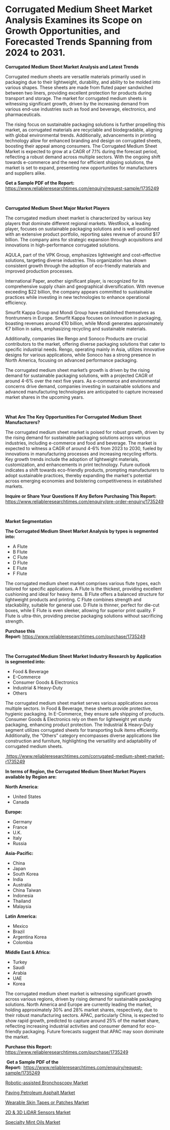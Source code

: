 <p><h1>Corrugated Medium Sheet Market Analysis Examines its Scope on Growth Opportunities, and Forecasted Trends Spanning from 2024 to 2031.</h1></p><p><strong>Corrugated Medium Sheet Market Analysis and Latest Trends</strong></p>
<p><p>Corrugated medium sheets are versatile materials primarily used in packaging due to their lightweight, durability, and ability to be molded into various shapes. These sheets are made from fluted paper sandwiched between two liners, providing excellent protection for products during transport and storage. The market for corrugated medium sheets is witnessing significant growth, driven by the increasing demand from various end-use industries such as food and beverage, electronics, and pharmaceuticals. </p><p>The rising focus on sustainable packaging solutions is further propelling this market, as corrugated materials are recyclable and biodegradable, aligning with global environmental trends. Additionally, advancements in printing technology allow for enhanced branding and design on corrugated sheets, boosting their appeal among consumers. The Corrugated Medium Sheet Market is expected to grow at a CAGR of 7.1% during the forecast period, reflecting a robust demand across multiple sectors. With the ongoing shift towards e-commerce and the need for efficient shipping solutions, the market is set to expand, presenting new opportunities for manufacturers and suppliers alike.</p></p>
<p><strong>Get a Sample PDF of the Report:&nbsp;</strong> <a href="https://www.reliableresearchtimes.com/enquiry/request-sample/1735249?utm_campaign=1612&utm_medium=2&utm_source=Github&utm_content=ia&utm_term=13102024&utm_id=corrugated-medium-sheet">https://www.reliableresearchtimes.com/enquiry/request-sample/1735249</a></p>
<p>&nbsp;</p>
<p><strong>Corrugated Medium Sheet Major Market Players</strong></p>
<p><p>The corrugated medium sheet market is characterized by various key players that dominate different regional markets. WestRock, a leading player, focuses on sustainable packaging solutions and is well-positioned with an extensive product portfolio, reporting sales revenue of around $17 billion. The company aims for strategic expansion through acquisitions and innovations in high-performance corrugated solutions.</p><p>AQULA, part of the VPK Group, emphasizes lightweight and cost-effective solutions, targeting diverse industries. This organization has shown consistent growth through the adoption of eco-friendly materials and improved production processes.</p><p>International Paper, another significant player, is recognized for its comprehensive supply chain and geographical diversification. With revenue exceeding $22 billion, the company appears committed to sustainable practices while investing in new technologies to enhance operational efficiency.</p><p>Smurfit Kappa Group and Mondi Group have established themselves as frontrunners in Europe. Smurfit Kappa focuses on innovation in packaging, boasting revenues around €10 billion, while Mondi generates approximately €7 billion in sales, emphasizing recycling and sustainable materials.</p><p>Additionally, companies like Rengo and Sonoco Products are crucial contributors to the market, offering diverse packaging solutions that cater to specific industrial needs. Rengo, operating mainly in Asia, utilizes innovative designs for various applications, while Sonoco has a strong presence in North America, focusing on advanced performance packaging.</p><p>The corrugated medium sheet market’s growth is driven by the rising demand for sustainable packaging solutions, with a projected CAGR of around 4-6% over the next five years. As e-commerce and environmental concerns drive demand, companies investing in sustainable solutions and advanced manufacturing technologies are anticipated to capture increased market shares in the upcoming years.</p></p>
<p>&nbsp;</p>
<p><strong>What Are The Key Opportunities For Corrugated Medium Sheet Manufacturers?</strong></p>
<p><p>The corrugated medium sheet market is poised for robust growth, driven by the rising demand for sustainable packaging solutions across various industries, including e-commerce and food and beverage. The market is expected to witness a CAGR of around 4-6% from 2023 to 2030, fueled by innovations in manufacturing processes and increasing recycling efforts. Key growth trends include the adoption of lightweight materials, customization, and enhancements in print technology. Future outlook indicates a shift towards eco-friendly products, prompting manufacturers to adopt sustainable practices, thereby expanding the market's potential across emerging economies and bolstering competitiveness in established markets.</p></p>
<p><strong>Inquire or Share Your Questions If Any Before Purchasing This Report:</strong> <a href="https://www.reliableresearchtimes.com/enquiry/pre-order-enquiry/1735249?utm_campaign=1612&utm_medium=2&utm_source=Github&utm_content=ia&utm_term=13102024&utm_id=corrugated-medium-sheet">https://www.reliableresearchtimes.com/enquiry/pre-order-enquiry/1735249</a></p>
<p>&nbsp;</p>
<p><strong>Market Segmentation</strong></p>
<p><strong>The Corrugated Medium Sheet Market Analysis by types is segmented into:</strong></p>
<p><ul><li>A Flute</li><li>B Flute</li><li>C Flute</li><li>D Flute</li><li>E Flute</li><li>F Flute</li></ul></p>
<p><p>The corrugated medium sheet market comprises various flute types, each tailored for specific applications. A Flute is the thickest, providing excellent cushioning and ideal for heavy items. B Flute offers a balanced structure for lightweight products and printing. C Flute combines strength and stackability, suitable for general use. D Flute is thinner, perfect for die-cut boxes, while E Flute is even sleeker, allowing for superior print quality. F Flute is ultra-thin, providing precise packaging solutions without sacrificing strength.</p></p>
<p><strong>Purchase this Report:&nbsp;</strong><a href="https://www.reliableresearchtimes.com/purchase/1735249?utm_campaign=1612&utm_medium=2&utm_source=Github&utm_content=ia&utm_term=13102024&utm_id=corrugated-medium-sheet">https://www.reliableresearchtimes.com/purchase/1735249</a></p>
<p>&nbsp;</p>
<p><strong>The Corrugated Medium Sheet Market Industry Research by Application is segmented into:</strong></p>
<p><ul><li>Food & Beverage</li><li>E-Commerce</li><li>Consumer Goods & Electronics</li><li>Industrial & Heavy-Duty</li><li>Others</li></ul></p>
<p><p>The corrugated medium sheet market serves various applications across multiple sectors. In Food & Beverage, these sheets provide protective, hygienic packaging. In E-Commerce, they ensure safe shipping of products. Consumer Goods & Electronics rely on them for lightweight yet sturdy packaging, enhancing product protection. The Industrial & Heavy-Duty segment utilizes corrugated sheets for transporting bulk items efficiently. Additionally, the “Others” category encompasses diverse applications like construction and furniture, highlighting the versatility and adaptability of corrugated medium sheets.</p></p>
<p><a href="https://www.reliableresearchtimes.com/corrugated-medium-sheet-market-r1735249?utm_campaign=1612&utm_medium=2&utm_source=Github&utm_content=ia&utm_term=13102024&utm_id=corrugated-medium-sheet">&nbsp;https://www.reliableresearchtimes.com/corrugated-medium-sheet-market-r1735249</a></p>
<p><strong>In terms of Region, the Corrugated Medium Sheet Market Players available by Region are:</strong></p>
<p>
    <p> <strong> North America: </strong>
        <ul>
            <li>United States</li>
            <li>Canada</li>
        </ul>
        </p> 
    <p> <strong> Europe: </strong>
        <ul>
            <li>Germany</li>
            <li>France</li>
            <li>U.K.</li>
            <li>Italy</li>
            <li>Russia</li>
        </ul>
        </p> 
    <p> <strong> Asia-Pacific: </strong>
        <ul>
            <li>China</li>
            <li>Japan</li>
            <li>South Korea</li>
            <li>India</li>
            <li>Australia</li>
            <li>China Taiwan</li>
            <li>Indonesia</li>
            <li>Thailand</li>
            <li>Malaysia</li>
        </ul>
        </p> 
    <p> <strong> Latin America: </strong>
        <ul>
            <li>Mexico</li>
            <li>Brazil</li>
            <li>Argentina Korea</li>
            <li>Colombia</li>
        </ul>
        </p> 
    <p> <strong> Middle East & Africa: </strong>
        <ul>
            <li>Turkey</li>
            <li>Saudi</li>
            <li>Arabia</li>
            <li>UAE</li>
            <li>Korea</li>
        </ul>
    </p>
    </p>
<p><p>The corrugated medium sheet market is witnessing significant growth across various regions, driven by rising demand for sustainable packaging solutions. North America and Europe are currently leading the market, holding approximately 30% and 28% market shares, respectively, due to their robust manufacturing sectors. APAC, particularly China, is expected to show rapid growth, predicted to capture around 25% of the market share, reflecting increasing industrial activities and consumer demand for eco-friendly packaging. Future forecasts suggest that APAC may soon dominate the market.</p></p>
<p><strong>Purchase this Report: </strong><a href="https://www.reliableresearchtimes.com/purchase/1735249?utm_campaign=1612&utm_medium=2&utm_source=Github&utm_content=ia&utm_term=13102024&utm_id=corrugated-medium-sheet">https://www.reliableresearchtimes.com/purchase/1735249</a></p>
<p>&nbsp;<strong>Get a Sample PDF of the Report:&nbsp;&nbsp;</strong><a href="https://www.reliableresearchtimes.com/enquiry/request-sample/1735249?utm_campaign=1612&utm_medium=2&utm_source=Github&utm_content=ia&utm_term=13102024&utm_id=corrugated-medium-sheet">https://www.reliableresearchtimes.com/enquiry/request-sample/1735249</a></p>
<p><strong></strong></p>
<p><p><a href="https://www.linkedin.com/pulse/strategic-market-insights-navigating-global-robotic-assisted-gt9nc?utm_campaign=1612&utm_medium=2&utm_source=Github&utm_content=ia&utm_term=13102024&utm_id=corrugated-medium-sheet">Robotic-assisted Bronchoscopy Market</a></p><p><a href="https://www.linkedin.com/pulse/paving-petroleum-asphalt-market-size-share-growth-hwtre?utm_campaign=1612&utm_medium=2&utm_source=Github&utm_content=ia&utm_term=13102024&utm_id=corrugated-medium-sheet">Paving Petroleum Asphalt Market</a></p><p><a href="https://www.linkedin.com/pulse/wearable-skin-tapes-patches-market-size-segmentation-trends-2rxke?utm_campaign=1612&utm_medium=2&utm_source=Github&utm_content=ia&utm_term=13102024&utm_id=corrugated-medium-sheet">Wearable Skin Tapes or Patches Market</a></p><p><a href="https://github.com/Rekhakhatun65/Market-Research-Report-List-1/blob/main/2d-3d-lidar-sensors-market.md?utm_campaign=1612&utm_medium=2&utm_source=Github&utm_content=ia&utm_term=13102024&utm_id=corrugated-medium-sheet">2D & 3D LiDAR Sensors Market</a></p><p><a href="https://www.linkedin.com/pulse/global-specialty-mint-oils-industry-types-applications-bijoe?utm_campaign=1612&utm_medium=2&utm_source=Github&utm_content=ia&utm_term=13102024&utm_id=corrugated-medium-sheet">Specialty Mint Oils Market</a></p></p>